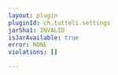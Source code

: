 ```yaml
---
layout: plugin
pluginId: ch.tutteli.settings
jarSha1: INVALID
isJarAvailable: true
error: NONE
violations: []

---
```

